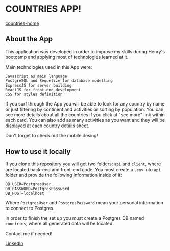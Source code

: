 # COUNTRIES APP!

[countries-home](https://user-images.githubusercontent.com/77341002/124470225-bc973080-dd71-11eb-8865-12b1aa78d335.png)


## About the App

This application was developed in order to improve my skills during Henry's bootcamp and applying most of technologies learned at it.

Main technologies used in this App were:

    Javascript as main language
    PostgreSQL and Sequelize for database modelling
    ExpressJS for server building
    ReactJS for front-end development
    CSS for styles definition

If you surf through the App you will be able to look for any country by name or just filtering by continent and activities or sorting by population. You can see more details about all the countries if you click at "see more" link within each card. You can also add as many activities as you want and they will be displayed at each country details sheet.

Don't forget to check out the mobile desing!

## How to use it locally

If you clone this repository you will get two folders: `api` and `client`, where are located back-end and front-end code. You must create a `.env` into `api` folder and provide the following information inside of it:

    DB_USER=PostgresUser
    DB_PASSWORD=PostgresPassword
    DB_HOST=localhost

Where `PostgresUser` and `PostgresPassword` mean your personal information to connect to Postgres.

In order to finish the set up you must create a Postgres DB named `countries`, where all generated data will be located.

Contact me if needed!

[LinkedIn](https://www.linkedin.com/in/agustin-gallego/)
